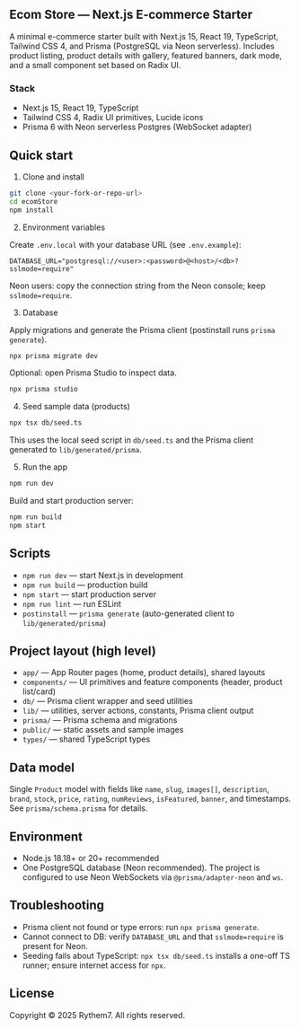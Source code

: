 ## Ecom Store — Next.js E‑commerce Starter

A minimal e-commerce starter built with Next.js 15, React 19, TypeScript, Tailwind CSS 4, and Prisma (PostgreSQL via Neon serverless). Includes product listing, product details with gallery, featured banners, dark mode, and a small component set based on Radix UI.

### Stack

-   Next.js 15, React 19, TypeScript
-   Tailwind CSS 4, Radix UI primitives, Lucide icons
-   Prisma 6 with Neon serverless Postgres (WebSocket adapter)

## Quick start

1. Clone and install

```bash
git clone <your-fork-or-repo-url>
cd ecomStore
npm install
```

2. Environment variables

Create `.env.local` with your database URL (see `.env.example`):

```env
DATABASE_URL="postgresql://<user>:<password>@<host>/<db>?sslmode=require"
```

Neon users: copy the connection string from the Neon console; keep `sslmode=require`.

3. Database

Apply migrations and generate the Prisma client (postinstall runs `prisma generate`).

```bash
npx prisma migrate dev
```

Optional: open Prisma Studio to inspect data.

```bash
npx prisma studio
```

4. Seed sample data (products)

```bash
npx tsx db/seed.ts
```

This uses the local seed script in `db/seed.ts` and the Prisma client generated to `lib/generated/prisma`.

5. Run the app

```bash
npm run dev
```

Build and start production server:

```bash
npm run build
npm start
```

## Scripts

-   `npm run dev` — start Next.js in development
-   `npm run build` — production build
-   `npm start` — start production server
-   `npm run lint` — run ESLint
-   `postinstall` — `prisma generate` (auto-generated client to `lib/generated/prisma`)

## Project layout (high level)

-   `app/` — App Router pages (home, product details), shared layouts
-   `components/` — UI primitives and feature components (header, product list/card)
-   `db/` — Prisma client wrapper and seed utilities
-   `lib/` — utilities, server actions, constants, Prisma client output
-   `prisma/` — Prisma schema and migrations
-   `public/` — static assets and sample images
-   `types/` — shared TypeScript types

## Data model

Single `Product` model with fields like `name`, `slug`, `images[]`, `description`, `brand`, `stock`, `price`, `rating`, `numReviews`, `isFeatured`, `banner`, and timestamps. See `prisma/schema.prisma` for details.

## Environment

-   Node.js 18.18+ or 20+ recommended
-   One PostgreSQL database (Neon recommended). The project is configured to use Neon WebSockets via `@prisma/adapter-neon` and `ws`.

## Troubleshooting

-   Prisma client not found or type errors: run `npx prisma generate`.
-   Cannot connect to DB: verify `DATABASE_URL` and that `sslmode=require` is present for Neon.
-   Seeding fails about TypeScript: `npx tsx db/seed.ts` installs a one-off TS runner; ensure internet access for `npx`.

## License

Copyright © 2025 Rythem7. All rights reserved.
